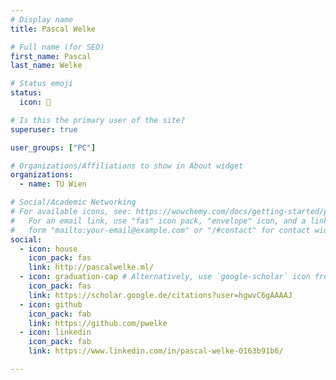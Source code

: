 ```yaml
---
# Display name
title: Pascal Welke

# Full name (for SEO)
first_name: Pascal
last_name: Welke

# Status emoji
status:
  icon: 🐖

# Is this the primary user of the site?
superuser: true

user_groups: ["PC"]

# Organizations/Affiliations to show in About widget
organizations:
  - name: TU Wien

# Social/Academic Networking
# For available icons, see: https://wowchemy.com/docs/getting-started/page-builder/#icons
#   For an email link, use "fas" icon pack, "envelope" icon, and a link in the
#   form "mailto:your-email@example.com" or "/#contact" for contact widget.
social:
  - icon: house
    icon_pack: fas
    link: http://pascalwelke.ml/
  - icon: graduation-cap # Alternatively, use `google-scholar` icon from `ai` icon pack
    icon_pack: fas
    link: https://scholar.google.de/citations?user=hgwvC6gAAAAJ
  - icon: github
    icon_pack: fab
    link: https://github.com/pwelke
  - icon: linkedin
    icon_pack: fab
    link: https://www.linkedin.com/in/pascal-welke-0163b91b6/

---
```

